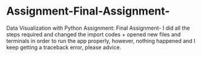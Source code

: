 # Assignment-Final-Assignment-
Data Visualization with Python Assignment: Final Assignment- I​ did all the steps required and changed the import codes + opened new files and terminals in order to run the app properly, however, nothing happened and I keep getting a traceback error, please advice.
